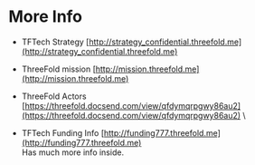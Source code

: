 
# More Info



* TFTech Strategy					[http://strategy_confidential.threefold.me](http://strategy_confidential.threefold.me) 
* ThreeFold mission 				[http://mission.threefold.me](http://mission.threefold.me) 
* ThreeFold Actors				[https://threefold.docsend.com/view/qfdymqrpgwy86au2](https://threefold.docsend.com/view/qfdymqrpgwy86au2)  \

* TFTech Funding Info				[http://funding777.threefold.me](http://funding777.threefold.me) 				 \
Has much more info inside.